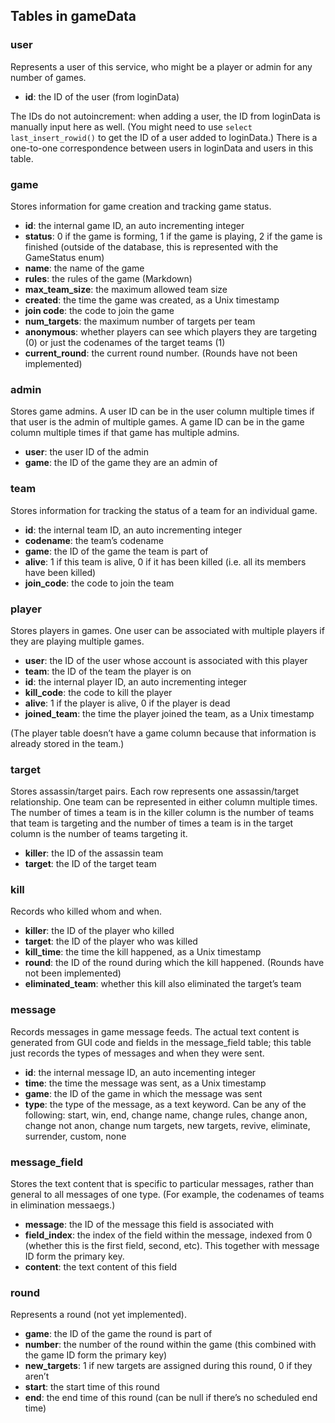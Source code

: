 ## Tables in gameData

### user

Represents a user of this service, who might be a player or admin for any number of games.

- **id**: the ID of the user (from loginData)

The IDs do not autoincrement: when adding a user, the ID from loginData is manually input here as well. (You might need to use `select last_insert_rowid()` to get the ID of a user added to loginData.) There is a one-to-one correspondence between users in loginData and users in this table.

### game

Stores information for game creation and tracking game status. 

- **id**: the internal game ID, an auto incrementing integer
- **status**: 0 if the game is forming, 1 if the game is playing, 2 if the game is finished (outside of the database, this is represented with the GameStatus enum)
- **name**: the name of the game
- **rules**: the rules of the game (Markdown)
- **max_team_size**: the maximum allowed team size
- **created**: the time the game was created, as a Unix timestamp
- **join code**: the code to join the game
- **num_targets**: the maximum number of targets per team
- **anonymous**: whether players can see which players they are targeting (0) or just the codenames of the target teams (1)
- **current_round**: the current round number. (Rounds have not been implemented)

### admin

Stores game admins. A user ID can be in the user column multiple times if that user is the admin of multiple games. A game ID can be in the game column multiple times if that game has multiple admins.

- **user**: the user ID of the admin
- **game**: the ID of the game they are an admin of

### team

Stores information for tracking the status of a team for an individual game.

- **id**: the internal team ID, an auto incrementing integer
- **codename**: the team’s codename
- **game**: the ID of the game the team is part of
- **alive**: 1 if this team is alive, 0 if it has been killed (i.e. all its members have been killed)
- **join_code**: the code to join the team

### player

Stores players in games. One user can be associated with multiple players if they are playing multiple games.

- **user**: the ID of the user whose account is associated with this player
- **team**: the ID of the team the player is on
- **id**: the internal player ID, an auto incrementing integer
- **kill_code**: the code to kill the player
- **alive**: 1 if the player is alive, 0 if the player is dead
- **joined_team**: the time the player joined the team, as a Unix timestamp

(The player table doesn’t have a game column because that information is already stored in the team.)

### target

Stores assassin/target pairs. Each row represents one assassin/target relationship. One team can be represented in either column multiple times. The number of times a team is in the killer column is the number of teams that team is targeting and the number of times a team is in the target column is the number of teams targeting it.

- **killer**: the ID of the assassin team
- **target**: the ID of the target team

### kill

Records who killed whom and when.

- **killer**: the ID of the player who killed
- **target**: the ID of the player who was killed
- **kill_time**: the time the kill happened, as a Unix timestamp
- **round**: the ID of the round during which the kill happened. (Rounds have not been implemented)
- **eliminated_team**: whether this kill also eliminated the target’s team

### message

Records messages in game message feeds. The actual text content is generated from GUI code and fields in the message_field table; this table just records the types of messages and when they were sent.

- **id**: the internal message ID, an auto incementing integer
- **time**: the time the message was sent, as a Unix timestamp
- **game**: the ID of the game in which the message was sent
- **type**: the type of the message, as a text keyword. Can be any of the following: start, win, end, change name, change rules, change anon, change not anon, change num targets, new targets, revive, eliminate, surrender, custom, none

### message_field

Stores the text content that is specific to particular messages, rather than general to all messages of one type. (For example, the codenames of teams in elimination messaegs.)

- **message**: the ID of the message this field is associated with
- **field_index**: the index of the field within the message, indexed from 0 (whether this is the first field, second, etc). This together with message ID form the primary key.
- **content**: the text content of this field

### round

Represents a round (not yet implemented).

- **game**: the ID of the game the round is part of
- **number**: the number of the round within the game (this combined with the game ID form the primary key)
- **new_targets**: 1 if new targets are assigned during this round, 0 if they aren’t
- **start**: the start time of this round
- **end**: the end time of this round (can be null if there’s no scheduled end time)